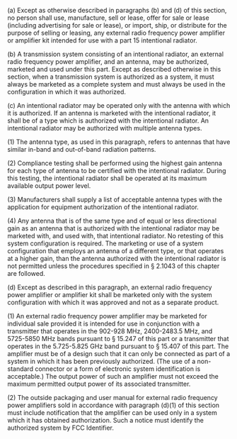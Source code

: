 (a) Except as otherwise described in paragraphs (b) and (d) of this section, no person shall use, manufacture, sell or lease, offer for sale or lease (including advertising for sale or lease), or import, ship, or distribute for the purpose of selling or leasing, any external radio frequency power amplifier or amplifier kit intended for use with a part 15 intentional radiator.
              

(b) A transmission system consisting of an intentional radiator, an external radio frequency power amplifier, and an antenna, may be authorized, marketed and used under this part. Except as described otherwise in this section, when a transmission system is authorized as a system, it must always be marketed as a complete system and must always be used in the configuration in which it was authorized.

(c) An intentional radiator may be operated only with the antenna with which it is authorized. If an antenna is marketed with the intentional radiator, it shall be of a type which is authorized with the intentional radiator. An intentional radiator may be authorized with multiple antenna types.

(1) The antenna type, as used in this paragraph, refers to antennas that have similar in-band and out-of-band radiation patterns.

(2) Compliance testing shall be performed using the highest gain antenna for each type of antenna to be certified with the intentional radiator. During this testing, the intentional radiator shall be operated at its maximum available output power level.

(3) Manufacturers shall supply a list of acceptable antenna types with the application for equipment authorization of the intentional radiator.

(4) Any antenna that is of the same type and of equal or less directional gain as an antenna that is authorized with the intentional radiator may be marketed with, and used with, that intentional radiator. No retesting of this system configuration is required. The marketing or use of a system configuration that employs an antenna of a different type, or that operates at a higher gain, than the antenna authorized with the intentional radiator is not permitted unless the procedures specified in § 2.1043 of this chapter are followed.

(d) Except as described in this paragraph, an external radio frequency power amplifier or amplifier kit shall be marketed only with the system configuration with which it was approved and not as a separate product.

(1) An external radio frequency power amplifier may be marketed for individual sale provided it is intended for use in conjunction with a transmitter that operates in the 902-928 MHz, 2400-2483.5 MHz, and 5725-5850 MHz bands pursuant to § 15.247 of this part or a transmitter that operates in the 5.725-5.825 GHz band pursuant to § 15.407 of this part. The amplifier must be of a design such that it can only be connected as part of a system in which it has been previously authorized. (The use of a non-standard connector or a form of electronic system identification is acceptable.) The output power of such an amplifier must not exceed the maximum permitted output power of its associated transmitter.

(2) The outside packaging and user manual for external radio frequency power amplifiers sold in accordance with paragraph (d)(1) of this section must include notification that the amplifier can be used only in a system which it has obtained authorization. Such a notice must identify the authorized system by FCC Identifier.

